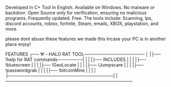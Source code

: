 Developed in C+
Tool in English.
Available on Windows.
No malware or backdoor.
Open Source only for verification, ensuring no malicious programs.
Frequently updated.
Free.
The tools include: Scanning, Ips, discord accounts, roblox, fortnite, Steam, emails, XBOX, playstation, and more.

please dont abuse these features we made this Incase your PC is in another place
enjoy!


FEATURES
┌── ⚒️ - HALO RAT TOOL───────────────────
│ |├── !help for RAT commands────────| |
| |├── INCLUDES                      | |
| |├── !bluescreen                   | |
| |├── !GeoLocate                    | |
| |├── !Jumpscare                    | |
| |├── !passwordgrab                 | |
| |├── !bitcoinMine                  | |
| |├─────────────────────────────────| |
────────────────────────────────────────
